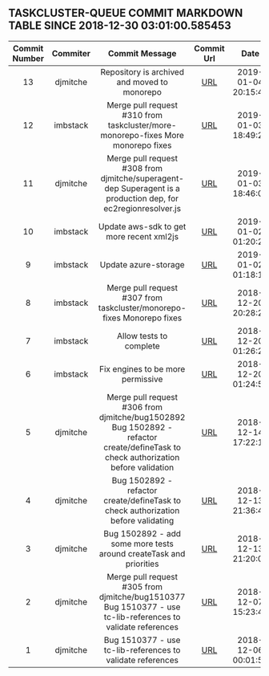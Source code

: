 ## TASKCLUSTER-QUEUE COMMIT MARKDOWN TABLE SINCE 2018-12-30 03:01:00.585453

| Commit Number | Commiter | Commit Message | Commit Url | Date | 
|:---:|:----:|:----------------------------------:|:------:|:----:| 
|13|djmitche|Repository is archived and moved to monorepo|[URL](https://github.com/taskcluster/taskcluster-queue/commit/eb6efaa57b1f7fb2181a8f56124f98579998d151)|2019-01-04 20:15:47
|12|imbstack|Merge pull request #310 from taskcluster/more-monorepo-fixes  More monorepo fixes|[URL](https://github.com/taskcluster/taskcluster-queue/commit/84a800f5f7ad0a3c154eafa6a29b61b32fdef5e3)|2019-01-03 18:49:28
|11|djmitche|Merge pull request #308 from djmitche/superagent-dep  Superagent is a production dep, for ec2regionresolver.js|[URL](https://github.com/taskcluster/taskcluster-queue/commit/4f4f0ec844a31e5ad0580e2a8dfc76d68fe7be64)|2019-01-03 18:46:09
|10|imbstack|Update aws-sdk to get more recent xml2js|[URL](https://github.com/taskcluster/taskcluster-queue/commit/5f9ccb77b47861769fe420d5e16eaa656a571920)|2019-01-02 01:20:20
|9|imbstack|Update azure-storage|[URL](https://github.com/taskcluster/taskcluster-queue/commit/c16f6e9cf3591285f199d96a9c0fa6873bbeb008)|2019-01-02 01:18:13
|8|imbstack|Merge pull request #307 from taskcluster/monorepo-fixes  Monorepo fixes|[URL](https://github.com/taskcluster/taskcluster-queue/commit/883b49e1b8954897910a658da78fa9d437023025)|2018-12-20 20:28:27
|7|imbstack|Allow tests to complete|[URL](https://github.com/taskcluster/taskcluster-queue/commit/53857be3999ed4ea579530f58e40901e361385cc)|2018-12-20 01:26:25
|6|imbstack|Fix engines to be more permissive|[URL](https://github.com/taskcluster/taskcluster-queue/commit/d26369bd567d61dbdedad529be877597e6738e7b)|2018-12-20 01:24:59
|5|djmitche|Merge pull request #306 from djmitche/bug1502892  Bug 1502892 - refactor create/defineTask to check authorization before validation|[URL](https://github.com/taskcluster/taskcluster-queue/commit/1e47a960a34cd36322900cad5bfc2834fcea7b8f)|2018-12-14 17:22:13
|4|djmitche|Bug 1502892 - refactor create/defineTask to check authorization before validating|[URL](https://github.com/taskcluster/taskcluster-queue/commit/98f3728774245c48582184e4ba49dc7a00f84b9a)|2018-12-13 21:36:40
|3|djmitche|Bug 1502892 - add some more tests around createTask and priorities|[URL](https://github.com/taskcluster/taskcluster-queue/commit/45bbf334a67982ff9cd6bd58b2ad0e502879cd89)|2018-12-13 21:20:09
|2|djmitche|Merge pull request #305 from djmitche/bug1510377  Bug 1510377 - use tc-lib-references to validate references|[URL](https://github.com/taskcluster/taskcluster-queue/commit/f16ab6658148efcac18434802525091f66359f42)|2018-12-07 15:23:43
|1|djmitche|Bug 1510377 - use tc-lib-references to validate references|[URL](https://github.com/taskcluster/taskcluster-queue/commit/904a244e39a0d96488f7fe41f031355b0e01f018)|2018-12-06 00:01:53


